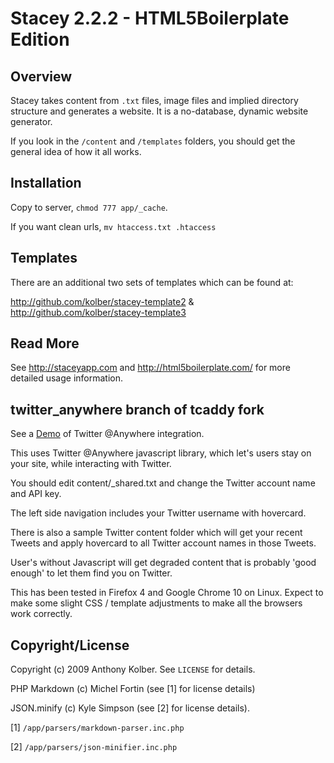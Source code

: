 # Stacey 2.2.2 - HTML5Boilerplate Edition

## Overview
Stacey takes content from `.txt` files, image files and implied directory structure and generates a website.
It is a no-database, dynamic website generator.

If you look in the `/content` and `/templates` folders, you should get the general idea of how it all works.

## Installation

Copy to server, `chmod 777 app/_cache`.

If you want clean urls, `mv htaccess.txt .htaccess`

## Templates

There are an additional two sets of templates which can be found at:

<http://github.com/kolber/stacey-template2> &
<http://github.com/kolber/stacey-template3>

## Read More

See <http://staceyapp.com> and <http://html5boilerplate.com/> for more detailed usage information.

## twitter_anywhere branch of tcaddy fork

See a <a href="http://www.teddycaddy.com/stacey/twitter_anywhere/?/twitter/" target="_blank">Demo</a> of Twitter @Anywhere integration.

This uses Twitter @Anywhere javascript library, which let's users stay on your site, while interacting with Twitter.

You should edit content/_shared.txt and change the Twitter account name and API key.

The left side navigation includes your Twitter username with hovercard.

There is also a sample Twitter content folder which will get your recent Tweets and apply hovercard to all Twitter account names in those Tweets.

User's without Javascript will get degraded content that is probably 'good enough' to let them find you on Twitter.

This has been tested in Firefox 4 and Google Chrome 10 on Linux.  Expect to make some slight CSS / template adjustments to make all the browsers work correctly.

## Copyright/License

Copyright (c) 2009 Anthony Kolber. See `LICENSE` for details.

PHP Markdown (c) Michel Fortin (see [1] for license details)

JSON.minify  (c) Kyle Simpson (see [2] for license details).


[1] `/app/parsers/markdown-parser.inc.php`

[2] `/app/parsers/json-minifier.inc.php`

